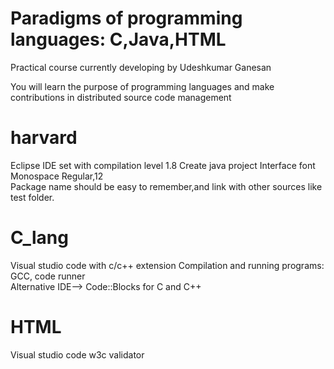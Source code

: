 # Paradigms of programming languages: C,Java,HTML
Practical course currently developing by Udeshkumar Ganesan

You will learn the purpose of programming languages and make contributions in distributed source code management
# harvard  
Eclipse IDE set with compilation level 1.8 
Create java project
Interface font Monospace Regular,12  
Package name should be easy to remember,and link with other sources like test folder. 

# C_lang 
Visual studio code with c/c++ extension 
Compilation and running programs: GCC, code runner   
Alternative IDE--> Code::Blocks for C and C++  

# HTML
Visual studio code 
w3c validator
